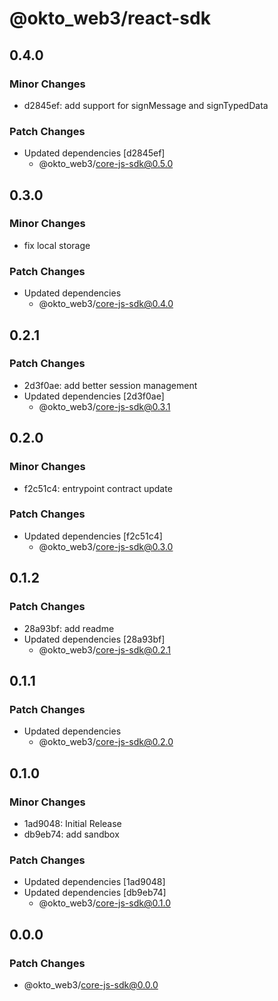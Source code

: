 # @okto_web3/react-sdk

## 0.4.0

### Minor Changes

- d2845ef: add support for signMessage and signTypedData

### Patch Changes

- Updated dependencies [d2845ef]
  - @okto_web3/core-js-sdk@0.5.0

## 0.3.0

### Minor Changes

- fix local storage

### Patch Changes

- Updated dependencies
  - @okto_web3/core-js-sdk@0.4.0

## 0.2.1

### Patch Changes

- 2d3f0ae: add better session management
- Updated dependencies [2d3f0ae]
  - @okto_web3/core-js-sdk@0.3.1

## 0.2.0

### Minor Changes

- f2c51c4: entrypoint contract update

### Patch Changes

- Updated dependencies [f2c51c4]
  - @okto_web3/core-js-sdk@0.3.0

## 0.1.2

### Patch Changes

- 28a93bf: add readme
- Updated dependencies [28a93bf]
  - @okto_web3/core-js-sdk@0.2.1

## 0.1.1

### Patch Changes

- Updated dependencies
  - @okto_web3/core-js-sdk@0.2.0

## 0.1.0

### Minor Changes

- 1ad9048: Initial Release
- db9eb74: add sandbox

### Patch Changes

- Updated dependencies [1ad9048]
- Updated dependencies [db9eb74]
  - @okto_web3/core-js-sdk@0.1.0

## 0.0.0

### Patch Changes

- @okto_web3/core-js-sdk@0.0.0
